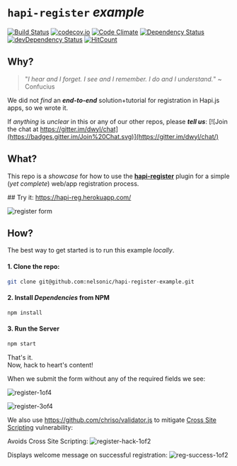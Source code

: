 # `hapi-register` *example*

[![Build Status](https://travis-ci.org/nelsonic/hapi-register-example.svg)](https://travis-ci.org/nelsonic/hapi-register-example)
[![codecov.io](http://codecov.io/github/nelsonic/hapi-register-example/coverage.svg?branch=master)](http://codecov.io/github/nelsonic/hapi-register-example?branch=master)
[![Code Climate](https://codeclimate.com/github/nelsonic/hapi-register-example/badges/gpa.svg)](https://codeclimate.com/github/nelsonic/hapi-register-example)
[![Dependency Status](https://david-dm.org/nelsonic/hapi-register-example.svg)](https://david-dm.org/nelsonic/hapi-register-example)
[![devDependency Status](https://david-dm.org/nelsonic/hapi-register-example/dev-status.svg)](https://david-dm.org/nelsonic/hapi-register-example#info=devDependencies)
[![HitCount](https://hitt.herokuapp.com/nelsonic/hapi-register-example.svg)](https://github.com/nelsonic/hapi-register-example)

## Why?

> "*I hear and I forget. I see and I remember. I do and I understand.*" ~ Confucius

We did not *find* an ***end-to-end*** solution+tutorial
for registration in Hapi.js apps, so we wrote it.

If *anything* is *unclear* in this or any of our other repos,
please ***tell us***:
[![Join the chat at https://gitter.im/dwyl/chat](https://badges.gitter.im/Join%20Chat.svg)](https://gitter.im/dwyl/chat/)  



## What?

This repo is a *showcase* for how to use the
[**hapi-register**](https://github.com/nelsonic/hapi-register) plugin
for a simple (*yet complete*) web/app registration process.


## Try it: https://hapi-reg.herokuapp.com/

![register form](https://cloud.githubusercontent.com/assets/194400/10197712/d6cc0348-6790-11e5-86ca-dc218bdffd54.png)

## How?

The best way to get started is to run this example *locally*.

#### 1. Clone the repo:

```sh
git clone git@github.com:nelsonic/hapi-register-example.git
```
#### 2. Install *Dependencies* from NPM

```sh
npm install
```

#### 3. Run the Server

```sh
npm start
```

That's it.  
Now, hack to heart's content!


When we submit the form without any of the required fields we see:

![register-1of4](https://cloud.githubusercontent.com/assets/194400/10266518/ce0c2ba6-6a61-11e5-89bc-4abf33b30f21.png)

![register-3of4](https://cloud.githubusercontent.com/assets/194400/10266523/680d1922-6a62-11e5-9533-3560a646dfd0.png)

We also use https://github.com/chriso/validator.js
to mitigate [Cross Site Scripting](https://en.wikipedia.org/wiki/Cross-site_scripting)
vulnerability:

Avoids Cross Site Scripting:
![register-hack-1of2](https://cloud.githubusercontent.com/assets/194400/10267320/5dd3bad6-6a87-11e5-888b-f1e1dbbf9f39.png)

Displays welcome message on successful registration:
![reg-success-1of2](https://cloud.githubusercontent.com/assets/194400/10267355/c7d8a31e-6a88-11e5-8bf9-3bb148e2d870.png)
